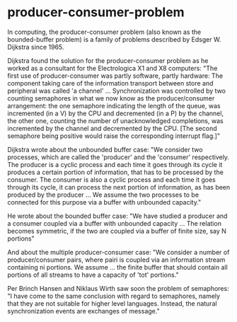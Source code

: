 # producer-consumer-problem

In computing, the producer-consumer problem (also known as the bounded-buffer problem) is a family of problems described by Edsger W. Dijkstra since 1965.

Dijkstra found the solution for the producer-consumer problem as he worked as a consultant for the Electrologica X1 and X8 computers: "The first use of producer-consumer was partly software, partly hardware: The component taking care of the information transport between store and peripheral was called 'a channel' ... Synchronization was controlled by two counting semaphores in what we now know as the producer/consumer arrangement: the one semaphore indicating the length of the queue, was incremented (in a V) by the CPU and decremented (in a P) by the channel, the other one, counting the number of unacknowledged completions, was incremented by the channel and decremented by the CPU. [The second semaphore being positive would raise the corresponding interrupt flag.]"

Dijkstra wrote about the unbounded buffer case: "We consider two processes, which are called the 'producer' and the 'consumer' respectively. The producer is a cyclic process and each time it goes through its cycle it produces a certain portion of information, that has to be processed by the consumer. The consumer is also a cyclic process and each time it goes through its cycle, it can process the next portion of information, as has been produced by the producer ... We assume the two processes to be connected for this purpose via a buffer with unbounded capacity."

He wrote about the bounded buffer case: "We have studied a producer and a consumer coupled via a buffer with unbounded capacity ... The relation becomes symmetric, if the two are coupled via a buffer of finite size, say N portions"

And about the multiple producer-consumer case: "We consider a number of producer/consumer pairs, where pairi is coupled via an information stream containing ni portions. We assume ... the finite buffer that should contain all portions of all streams to have a capacity of 'tot' portions."

Per Brinch Hansen and Niklaus Wirth saw soon the problem of semaphores: "I have come to the same conclusion with regard to semaphores, namely that they are not suitable for higher level languages. Instead, the natural synchronization events are exchanges of message."
